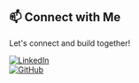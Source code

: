 






















## 📫 Connect with Me

Let's connect and build together!

[![LinkedIn](https://img.shields.io/badge/LinkedIn-blue?style=for-the-badge&logo=linkedin)](https://www.linkedin.com/in/muskan-kumari-4a5370329)  
[![GitHub](https://img.shields.io/badge/GitHub-black?style=for-the-badge&logo=github)](https://github.com/Muskan-2005-coder)  
